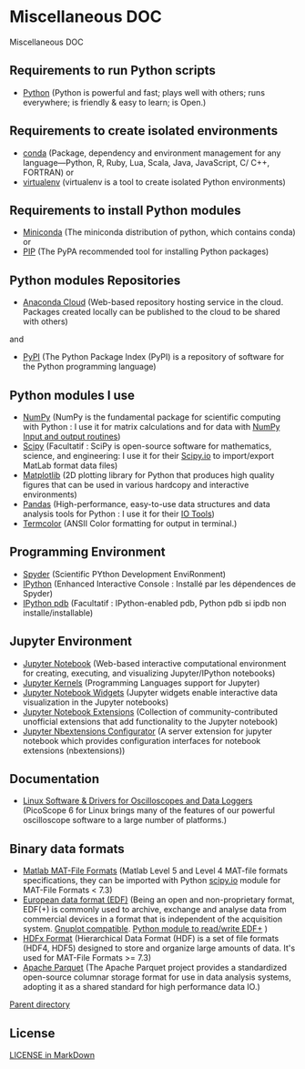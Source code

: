 # Miscellaneous DOC

Miscellaneous DOC

## Requirements to run Python scripts

* [Python](https://python.org) (Python is powerful and fast; plays well with others; runs everywhere; is friendly & easy to learn; is Open.)

## Requirements to create isolated environments

* [conda](https://conda.io) (Package, dependency and environment management for any language—Python, R, Ruby, Lua, Scala, Java, JavaScript, C/ C++, FORTRAN)
or
* [virtualenv](https://virtualenv.pypa.io) (virtualenv is a tool to create isolated Python environments)

## Requirements to install Python modules

* [Miniconda](https://conda.io/miniconda.html) (The miniconda distribution of python, which contains conda)
or
* [PIP](https://pip.pypa.io) (The PyPA recommended tool for installing Python packages)

## Python modules Repositories

* [Anaconda Cloud](https://anaconda.org/search) (Web-based repository hosting service in the cloud. Packages created locally can be published to the cloud to be shared with others)

and
* [PyPI](https://pypi.org) (The Python Package Index (PyPI) is a repository of software for the Python programming language)

## Python modules I use

* [NumPy](http://numpy.org) (NumPy is the fundamental package for scientific computing with Python : I use it for matrix calculations and for data with [NumPy Input and output routines](https://docs.scipy.org/doc/numpy/reference/routines.io.html))
* [Scipy](http://scipy.org/about.html) (Facultatif : SciPy is open-source software for mathematics, science, and engineering: I use it for their [Scipy.io](https://docs.scipy.org/doc/scipy/reference/io.html) to import/export MatLab format data files)
* [Matplotlib](https://matplotlib.org) (2D plotting library for Python that produces high quality figures that can be used in various hardcopy and interactive environments)
* [Pandas](http://pandas.pydata.org) (High-performance, easy-to-use data structures and data analysis tools for Python : I use it for their [IO Tools](http://pandas.pydata.org/pandas-docs/stable/io.html))
* [Termcolor](https://pypi.python.org/pypi/termcolor) (ANSII Color formatting for output in terminal.)

## Programming Environment

* [Spyder](https://pypi.python.org/pypi/spyder) (Scientific PYthon Development EnviRonment)
* [IPython](https://ipython.org) (Enhanced Interactive Console : Installé par les dépendences de Spyder)
* [IPython pdb](https://pypi.python.org/pypi/ipdb) (Facultatif : IPython-enabled pdb, Python pdb si ipdb non installe/installable)

## Jupyter Environment

* [Jupyter Notebook](https://jupyter.org) (Web-based interactive computational environment for creating, executing, and visualizing Jupyter/IPython notebooks)
* [Jupyter Kernels](https://github.com/jupyter/jupyter/wiki/Jupyter-kernels) (Programming Languages support for Jupyter)
* [Jupyter Notebook Widgets](http://jupyter.org/widgets) (Jupyter widgets enable interactive data visualization in the Jupyter notebooks)
* [Jupyter Notebook Extensions](http://jupyter-contrib-nbextensions.readthedocs.io/en/latest/) (Collection of community-contributed unofficial extensions that add functionality to the Jupyter notebook)
* [Jupyter Nbextensions Configurator](https://github.com/Jupyter-contrib/jupyter_nbextensions_configurator) (A server extension for jupyter notebook which provides configuration interfaces for notebook extensions (nbextensions))

<!--
* [Dask DataFrame](http://dask.pydata.org/en/latest/dataframe-overview.html) (Parallel computing with task scheduling: Dynamic task scheduling + “Big Data” collections: A Dask DataFrame is a large parallel dataframe composed of many smaller Pandas dataframes, split along the index.)
* [pyarrow](https://arrow.apache.org/docs/python/parquet.html) (The Apache Parquet project provides a standardized open-source columnar storage format for use in data analysis systems, adopting it as a shared standard for high performance data IO.)
* [Paratext](https://github.com/wiseio/paratext) (Facultif pour l'instant: library to read text files in parallel on multi-core machines)
* [PyPy](https://pypy.org/) (**Speed:** thanks to its Just-in-Time compiler, Python programs often run [faster](http://speed.pypy.org/) on PyPy.)

* [Bash](https://gnu.org/software/bash/)
* [Homebrew](https://brew.sh)
* [Linuxbrew](http://linuxbrew.sh)
-->

## Documentation

* [Linux Software & Drivers for Oscilloscopes and Data Loggers](https://www.picotech.com/linux) (PicoScope 6 for Linux brings many of the features of our powerful oscilloscope software to a large number of platforms.)

## Binary data formats
* [Matlab MAT-File Formats](https://www.mathworks.com/help/pdf_doc/matlab/matfile_format.pdf) (Matlab Level 5 and Level 4 MAT-file formats specifications, they can be imported with Python [scipy.io](https://docs.scipy.org/doc/scipy/reference/io.html) module for MAT-File Formats < 7.3)
* [European data format (EDF)](http://www.edfplus.info/specs/) (Being an open and non-proprietary format, EDF(+) is commonly used to archive, exchange and analyse data from commercial devices in a format that is independent of the acquisition system. [Gnuplot compatible](http://gnuplot.sourceforge.net/docs_5.0/gnuplot.pdf#section*.136). [Python module to read/write EDF+](https://pypi.python.org/pypi/pyEDFlib) )
* [HDFx Format](https://en.wikipedia.org/wiki/Hierarchical_Data_Format) (Hierarchical Data Format (HDF) is a set of file formats (HDF4, HDF5) designed to store and organize large amounts of data. It's used for MAT-File Formats >= 7.3)
* [Apache Parquet](https://en.wikipedia.org/wiki/Apache_Parquet) (The Apache Parquet project provides a standardized open-source columnar storage format for use in data analysis systems, adopting it as a shared standard for high performance data IO.)

[Parent directory](..)

## License

[LICENSE in MarkDown](LICENSE.md)
  
